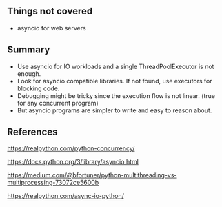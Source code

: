 ## Things not covered

- asyncio for web servers

## Summary

- Use asyncio for IO workloads and a single ThreadPoolExecutor is not enough.
- Look for asyncio compatible libraries. If not found, use executors for blocking code.
- Debugging might be tricky since the execution flow is not linear. (true for any concurrent program)
- But asyncio programs are simpler to write and easy to reason about.


## References

https://realpython.com/python-concurrency/

https://docs.python.org/3/library/asyncio.html

https://medium.com/@bfortuner/python-multithreading-vs-multiprocessing-73072ce5600b

https://realpython.com/async-io-python/
 